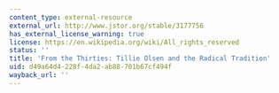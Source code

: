 ```yaml
---
content_type: external-resource
external_url: http://www.jstor.org/stable/3177756
has_external_license_warning: true
license: https://en.wikipedia.org/wiki/All_rights_reserved
status: ''
title: 'From the Thirties: Tillie Olsen and the Radical Tradition'
uid: d49a64d4-228f-4da2-ab88-701b67cf494f
wayback_url: ''
---
```

